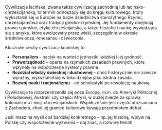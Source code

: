 Cywilizacja łacińska, zwana także cywilizacją zachodnią lub łacińsko-chrześcijańską, to termin odnoszący się do kręgu kulturowego, który wykształcił się w Europie na bazie dziedzictwa starożytnego Rzymu, chrześcijaństwa oraz tradycji grecko-rzymskiej. Jej fundamenty obejmują prawo rzymskie, etykę chrześcijańską, a także filozofię i naukę wywodzącą się z antyku, które ewoluowały przez wieki, szczególnie w okresie średniowiecza, renesansu i oświecenia.

Kluczowe cechy cywilizacji łacińskiej to:

- **Personalizm** – nacisk na wartość jednostki ludzkiej i jej godność.
- **Praworządność** – oparta na rzymskich zasadach prawnych, które wpłynęły na współczesne systemy prawne.
- **Rozdział władzy świeckiej i duchownej** – choć historycznie nie zawsze wyraźny, wykształcił się w toku dziejów jako istotna zasada.
- **Rozwój nauki i racjonalizmu** – od scholastyki po rewolucję naukową.

Cywilizacja ta rozprzestrzeniła się poza Europę, m.in. do Ameryki Północnej i Południowej, Australii czy części Afryki, w dużej mierze za sprawą kolonializmu i misji chrześcijańskich. Współcześnie jest często utożsamiana z Zachodem, choć jej granice kulturowe bywają przedmiotem debat.

Jeśli masz na myśli coś bardziej konkretnego – np. jej historię, wpływ na Polskę czy współczesne wyzwania – daj znać, a rozwinę temat!